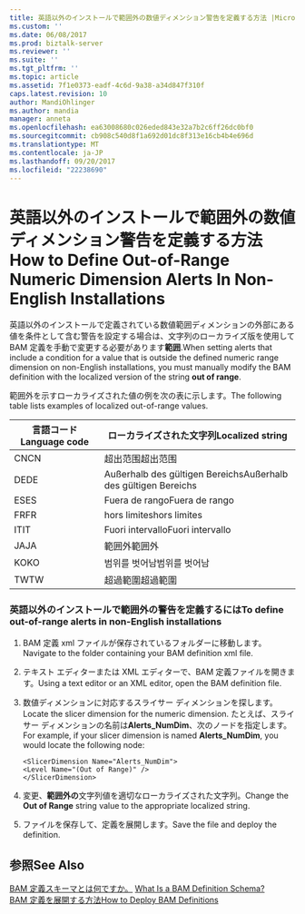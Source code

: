```yaml
---
title: 英語以外のインストールで範囲外の数値ディメンション警告を定義する方法 |Microsoft ドキュメント
ms.custom: ''
ms.date: 06/08/2017
ms.prod: biztalk-server
ms.reviewer: ''
ms.suite: ''
ms.tgt_pltfrm: ''
ms.topic: article
ms.assetid: 7f1e0373-eadf-4c6d-9a38-a34d847f310f
caps.latest.revision: 10
author: MandiOhlinger
ms.author: mandia
manager: anneta
ms.openlocfilehash: ea63008680c026eded843e32a7b2c6ff26dc0bf0
ms.sourcegitcommit: cb908c540d8f1a692d01dc8f313e16cb4b4e696d
ms.translationtype: MT
ms.contentlocale: ja-JP
ms.lasthandoff: 09/20/2017
ms.locfileid: "22238690"
---
```

# <a name="how-to-define-out-of-range-numeric-dimension-alerts-in-non-english-installations"></a><span data-ttu-id="5bdff-102">英語以外のインストールで範囲外の数値ディメンション警告を定義する方法</span><span class="sxs-lookup"><span data-stu-id="5bdff-102">How to Define Out-of-Range Numeric Dimension Alerts In Non-English Installations</span></span>
<span data-ttu-id="5bdff-103">英語以外のインストールで定義されている数値範囲ディメンションの外部にある値を条件として含む警告を設定する場合は、文字列のローカライズ版を使用して BAM 定義を手動で変更する必要があります**範囲**.</span><span class="sxs-lookup"><span data-stu-id="5bdff-103">When setting alerts that include a condition for a value that is outside the defined numeric range dimension on non-English installations, you must manually modify the BAM definition with the localized version of the string **out of range**.</span></span>  
  
 <span data-ttu-id="5bdff-104">範囲外を示すローカライズされた値の例を次の表に示します。</span><span class="sxs-lookup"><span data-stu-id="5bdff-104">The following table lists examples of localized out-of-range values.</span></span>  
  
|<span data-ttu-id="5bdff-105">言語コード</span><span class="sxs-lookup"><span data-stu-id="5bdff-105">Language code</span></span>|<span data-ttu-id="5bdff-106">ローカライズされた文字列</span><span class="sxs-lookup"><span data-stu-id="5bdff-106">Localized string</span></span>|  
|-------------------|----------------------|  
|<span data-ttu-id="5bdff-107">CN</span><span class="sxs-lookup"><span data-stu-id="5bdff-107">CN</span></span>|<span data-ttu-id="5bdff-108">超出范围</span><span class="sxs-lookup"><span data-stu-id="5bdff-108">超出范围</span></span>|  
|<span data-ttu-id="5bdff-109">DE</span><span class="sxs-lookup"><span data-stu-id="5bdff-109">DE</span></span>|<span data-ttu-id="5bdff-110">Außerhalb des gültigen Bereichs</span><span class="sxs-lookup"><span data-stu-id="5bdff-110">Außerhalb des gültigen Bereichs</span></span>|  
|<span data-ttu-id="5bdff-111">ES</span><span class="sxs-lookup"><span data-stu-id="5bdff-111">ES</span></span>|<span data-ttu-id="5bdff-112">Fuera de rango</span><span class="sxs-lookup"><span data-stu-id="5bdff-112">Fuera de rango</span></span>|  
|<span data-ttu-id="5bdff-113">FR</span><span class="sxs-lookup"><span data-stu-id="5bdff-113">FR</span></span>|<span data-ttu-id="5bdff-114">hors limites</span><span class="sxs-lookup"><span data-stu-id="5bdff-114">hors limites</span></span>|  
|<span data-ttu-id="5bdff-115">IT</span><span class="sxs-lookup"><span data-stu-id="5bdff-115">IT</span></span>|<span data-ttu-id="5bdff-116">Fuori intervallo</span><span class="sxs-lookup"><span data-stu-id="5bdff-116">Fuori intervallo</span></span>|  
|<span data-ttu-id="5bdff-117">JA</span><span class="sxs-lookup"><span data-stu-id="5bdff-117">JA</span></span>|<span data-ttu-id="5bdff-118">範囲外</span><span class="sxs-lookup"><span data-stu-id="5bdff-118">範囲外</span></span>|  
|<span data-ttu-id="5bdff-119">KO</span><span class="sxs-lookup"><span data-stu-id="5bdff-119">KO</span></span>|<span data-ttu-id="5bdff-120">범위를 벗어남</span><span class="sxs-lookup"><span data-stu-id="5bdff-120">범위를 벗어남</span></span>|  
|<span data-ttu-id="5bdff-121">TW</span><span class="sxs-lookup"><span data-stu-id="5bdff-121">TW</span></span>|<span data-ttu-id="5bdff-122">超過範圍</span><span class="sxs-lookup"><span data-stu-id="5bdff-122">超過範圍</span></span>|  
  
### <a name="to-define-out-of-range-alerts-in-non-english-installations"></a><span data-ttu-id="5bdff-123">英語以外のインストールで範囲外の警告を定義するには</span><span class="sxs-lookup"><span data-stu-id="5bdff-123">To define out-of-range alerts in non-English installations</span></span>  
  
1.  <span data-ttu-id="5bdff-124">BAM 定義 xml ファイルが保存されているフォルダーに移動します。</span><span class="sxs-lookup"><span data-stu-id="5bdff-124">Navigate to the folder containing your BAM definition xml file.</span></span>  
  
2.  <span data-ttu-id="5bdff-125">テキスト エディターまたは XML エディターで、BAM 定義ファイルを開きます。</span><span class="sxs-lookup"><span data-stu-id="5bdff-125">Using a text editor or an XML editor, open the BAM definition file.</span></span>  
  
3.  <span data-ttu-id="5bdff-126">数値ディメンションに対応するスライサー ディメンションを探します。</span><span class="sxs-lookup"><span data-stu-id="5bdff-126">Locate the slicer dimension for the numeric dimension.</span></span> <span data-ttu-id="5bdff-127">たとえば、スライサー ディメンションの名前は**Alerts_NumDim**、次のノードを指定します。</span><span class="sxs-lookup"><span data-stu-id="5bdff-127">For example, if your slicer dimension is named **Alerts_NumDim**, you would locate the following node:</span></span>  
  
    ```  
    <SlicerDimension Name="Alerts_NumDim">  
    <Level Name="(Out of Range)" />  
    </SlicerDimension>  
    ```  
  
4.  <span data-ttu-id="5bdff-128">変更、**範囲外の**文字列値を適切なローカライズされた文字列。</span><span class="sxs-lookup"><span data-stu-id="5bdff-128">Change the **Out of Range** string value to the appropriate localized string.</span></span>  
  
5.  <span data-ttu-id="5bdff-129">ファイルを保存して、定義を展開します。</span><span class="sxs-lookup"><span data-stu-id="5bdff-129">Save the file and deploy the definition.</span></span>  
  
## <a name="see-also"></a><span data-ttu-id="5bdff-130">参照</span><span class="sxs-lookup"><span data-stu-id="5bdff-130">See Also</span></span>  
 <span data-ttu-id="5bdff-131">[BAM 定義スキーマとは何ですか。](../core/what-is-a-bam-definition-schema.md) </span><span class="sxs-lookup"><span data-stu-id="5bdff-131">[What Is a BAM Definition Schema?](../core/what-is-a-bam-definition-schema.md) </span></span>  
 [<span data-ttu-id="5bdff-132">BAM 定義を展開する方法</span><span class="sxs-lookup"><span data-stu-id="5bdff-132">How to Deploy BAM Definitions</span></span>](../core/how-to-deploy-bam-definitions.md)